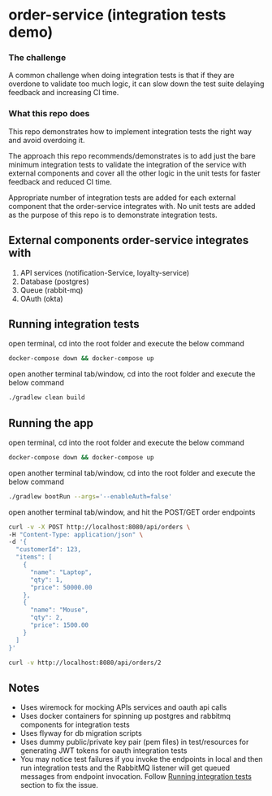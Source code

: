 # order-service (integration tests demo)

### The challenge
A common challenge when doing integration tests is that if they are overdone to validate too much logic, it can slow down the test suite delaying feedback and increasing CI time. 

### What this repo does
This repo demonstrates how to implement integration tests the right way and avoid overdoing it.

The approach this repo recommends/demonstrates is to add just the bare minimum integration tests to validate the integration of the service with external components and cover all the other logic in the unit tests for faster feedback and reduced CI time.

Appropriate number of integration tests are added for each external component that the order-service integrates with. No unit tests are added as the purpose of this repo is to demonstrate integration tests.

## External components order-service integrates with
1. API services (notification-Service, loyalty-service)
2. Database (postgres)
3. Queue (rabbit-mq)
4. OAuth (okta)

## Running integration tests
open terminal, cd into the root folder and execute the below command
```bash
docker-compose down && docker-compose up
```
open another terminal tab/window, cd into the root folder and execute the below command
```bash
./gradlew clean build
```
## Running the app
open terminal, cd into the root folder and execute the below command
```bash
docker-compose down && docker-compose up
```
open another terminal tab/window, cd into the root folder and execute the below command
```bash
./gradlew bootRun --args='--enableAuth=false'
```
open another terminal tab/window, and hit the POST/GET order endpoints
```bash
curl -v -X POST http://localhost:8080/api/orders \ 
-H "Content-Type: application/json" \
-d '{
  "customerId": 123,
  "items": [
    {
      "name": "Laptop",
      "qty": 1,
      "price": 50000.00
    },
    {
      "name": "Mouse",
      "qty": 2,
      "price": 1500.00
    }
  ]
}'
```
```bash
curl -v http://localhost:8080/api/orders/2
```

## Notes
- Uses wiremock for mocking APIs services and oauth api calls
- Uses docker containers for spinning up postgres and rabbitmq components for integration tests
- Uses flyway for db migration scripts
- Uses dummy public/private key pair (pem files) in test/resources for generating JWT tokens for oauth integration tests
- You may notice test failures if you invoke the endpoints in local and then run integration tests and the RabbitMQ listener will get queued messages from endpoint invocation. Follow [Running integration tests](#running-integration-tests) section to fix the issue. 